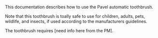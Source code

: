 This documentation describes how to use the Pavel automatic toothbrush.

Note that this toothbrush is toally safe to use for children, adults, pets, wildlife, and insects, if used according to the manufacturers guidelines.

The toothbrush requires [need info here from the PM].
